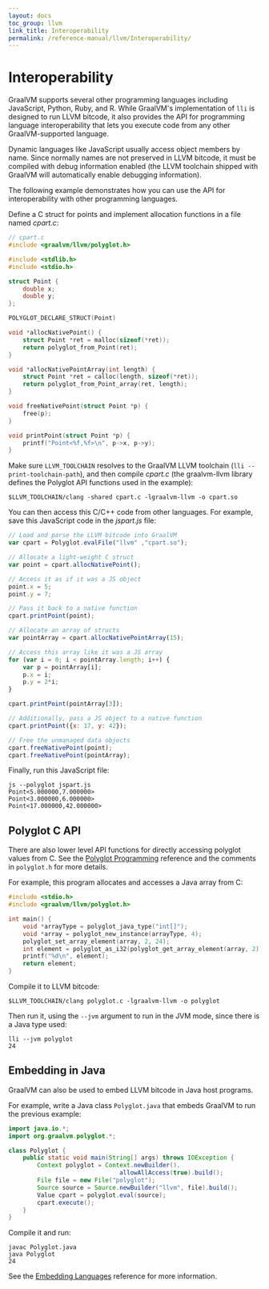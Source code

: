 ```yaml
---
layout: docs
toc_group: llvm
link_title: Interoperability
permalink: /reference-manual/llvm/Interoperability/
---
```

# Interoperability

GraalVM supports several other programming languages including JavaScript, Python, Ruby, and R.
While GraalVM's implementation of `lli` is designed to run LLVM bitcode, it also provides the API for programming language interoperability that lets you execute code from any other GraalVM-supported language.

Dynamic languages like JavaScript usually access object members by name.
Since normally names are not preserved in LLVM bitcode, it must be compiled with debug information enabled (the LLVM toolchain shipped with GraalVM will automatically enable debugging information).

The following example demonstrates how you can use the API for interoperability with other programming languages.

Define a C struct for points and implement allocation functions in a file named _cpart.c_:

```c
// cpart.c
#include <graalvm/llvm/polyglot.h>

#include <stdlib.h>
#include <stdio.h>

struct Point {
    double x;
    double y;
};

POLYGLOT_DECLARE_STRUCT(Point)

void *allocNativePoint() {
    struct Point *ret = malloc(sizeof(*ret));
    return polyglot_from_Point(ret);
}

void *allocNativePointArray(int length) {
    struct Point *ret = calloc(length, sizeof(*ret));
    return polyglot_from_Point_array(ret, length);
}

void freeNativePoint(struct Point *p) {
    free(p);
}

void printPoint(struct Point *p) {
    printf("Point<%f,%f>\n", p->x, p->y);
}
```

Make sure `LLVM_TOOLCHAIN` resolves to the GraalVM LLVM toolchain (`lli --print-toolchain-path`), and then compile _cpart.c_  (the graalvm-llvm library defines the Polyglot API functions used in the example):
```shell
$LLVM_TOOLCHAIN/clang -shared cpart.c -lgraalvm-llvm -o cpart.so
```

You can then access this C/C++ code from other languages. For example, save this JavaScript code in the _jspart.js_ file:
```js
// Load and parse the LLVM bitcode into GraalVM
var cpart = Polyglot.evalFile("llvm" ,"cpart.so");

// Allocate a light-weight C struct
var point = cpart.allocNativePoint();

// Access it as if it was a JS object
point.x = 5;
point.y = 7;

// Pass it back to a native function
cpart.printPoint(point);

// Allocate an array of structs
var pointArray = cpart.allocNativePointArray(15);

// Access this array like it was a JS array
for (var i = 0; i < pointArray.length; i++) {
    var p = pointArray[i];
    p.x = i;
    p.y = 2*i;
}

cpart.printPoint(pointArray[3]);

// Additionally, pass a JS object to a native function
cpart.printPoint({x: 17, y: 42});

// Free the unmanaged data objects
cpart.freeNativePoint(point);
cpart.freeNativePoint(pointArray);
```

Finally, run this JavaScript file:
```shell
js --polyglot jspart.js
Point<5.000000,7.000000>
Point<3.000000,6.000000>
Point<17.000000,42.000000>
```

## Polyglot C API

There are also lower level API functions for directly accessing polyglot values from C.
See the [Polyglot Programming](../polyglot-programming.md) reference and the comments in `polyglot.h` for more details.

For example, this program allocates and accesses a Java array from C:
```c
#include <stdio.h>
#include <graalvm/llvm/polyglot.h>

int main() {
    void *arrayType = polyglot_java_type("int[]");
    void *array = polyglot_new_instance(arrayType, 4);
    polyglot_set_array_element(array, 2, 24);
    int element = polyglot_as_i32(polyglot_get_array_element(array, 2));
    printf("%d\n", element);
    return element;
}
```

Compile it to LLVM bitcode:
```shell
$LLVM_TOOLCHAIN/clang polyglot.c -lgraalvm-llvm -o polyglot
```

Then run it, using the `--jvm` argument to run in the JVM mode, since there is a Java type used:
```shell
lli --jvm polyglot
24
```

## Embedding in Java

GraalVM can also be used to embed LLVM bitcode in Java host programs.

For example, write a Java class `Polyglot.java` that embeds GraalVM to
run the previous example:
```java
import java.io.*;
import org.graalvm.polyglot.*;

class Polyglot {
    public static void main(String[] args) throws IOException {
        Context polyglot = Context.newBuilder().
        		               allowAllAccess(true).build();
        File file = new File("polyglot");
        Source source = Source.newBuilder("llvm", file).build();
        Value cpart = polyglot.eval(source);
        cpart.execute();
    }
}
```

Compile it and run:
```shell
javac Polyglot.java
java Polyglot
24
```

See the [Embedding Languages](../embedding/embed-languages.md) reference for more information.
